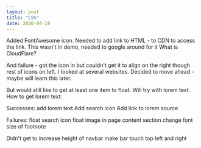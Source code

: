 ```yaml
---
layout: post
title: "CSS"
date: 2020-04-19
---
```


Added FontAwesome icon. 
Needed to add link to HTML - to CDN to access the link. This wasn't in demo, needed to google around for it
What is CloudFlare? 

And failure - got the icon in but couldn't get it to align on the right though rest of icons on left. I looked at several websites. Decided to move ahead - maybe  will learn this later. 

But would still like to get at least one item to float. Will try with lorem text. 
How to get lorem text: 

Successes:
add lorem text
Add search icon
Add link to lorem source 

Failures: 
float search icon
float image in page content section
change font size of footnote

Didn't get to
increase height of navbar
make bar touch top left and right
